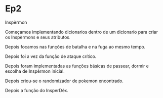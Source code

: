 # Ep2
Inspèrmon

Começamos implementando dicionarios dentro de um dicionario para criar os Inspèrmons e seus atributos.

Depois focamos nas funções de batalha e na fuga ao mesmo tempo.

Depois foi a vez da função de ataque crítico.

Depois foram implementadas as funções básicas de passear, dormir e escolha de Inspèrmon inicial.

Depois criou-se o randomizador de pokemon encontrado.

Depois a função do InsperDèx.
